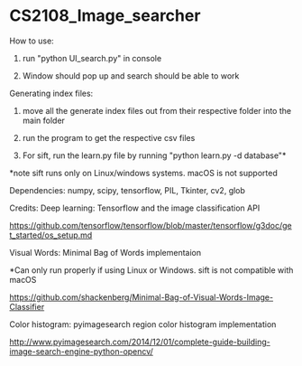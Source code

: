 # CS2108_Image_searcher

How to use:

1. run "python UI_search.py" in console

2. Window should pop up and search should be able to work

Generating index files:

1. move all the generate index files out from their respective folder into the main folder

2. run the program to get the respective csv files

3. For sift, run the learn.py file by running "python learn.py -d database"*

*note sift runs only on Linux/windows systems. macOS is not supported

Dependencies:
numpy, scipy, tensorflow, PIL, Tkinter, cv2, glob

Credits:
Deep learning: Tensorflow and the image classification API

https://github.com/tensorflow/tensorflow/blob/master/tensorflow/g3doc/get_started/os_setup.md

Visual Words: Minimal Bag of Words implementaion 

*Can only run properly if using Linux or Windows. sift is not compatible with macOS

https://github.com/shackenberg/Minimal-Bag-of-Visual-Words-Image-Classifier

Color histogram: pyimagesearch region color histogram implementation

http://www.pyimagesearch.com/2014/12/01/complete-guide-building-image-search-engine-python-opencv/



